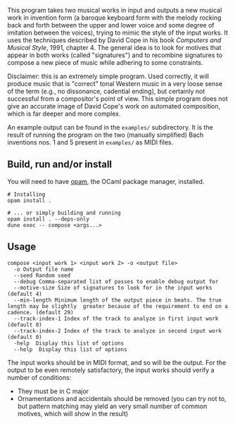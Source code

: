 This program takes two musical works in input and outputs a new musical work in
invention form (a baroque keyboard form with the melody rocking back and forth
between the upper and lower voice and some degree of imitation between the
voices), trying to mimic the style of the input works. It uses the techniques
described by David Cope in his book *Computers and Musical Style*, 1991, chapter 4.
The general idea is to look for motives that appear in both works (called
"signatures") and to recombine signatures to compose a new piece of music while
adhering to some constraints.

Disclaimer: this is an extremely simple program. Used correctly, it will produce
music that is "correct" tonal Western music in a very loose sense of the term
(e.g., no dissonance, cadential ending), but certainly not successful from a
compositor's point of view. This simple program does not give an accurate image
of David Cope's work on automated composition, which is far deeper and more
complex.

An example output can be found in the `examples/` subdirectory. It is the result
of running the program on the two (manually simplified) Bach inventions nos. 1
and 5 present in `examples/` as MIDI files.

## Build, run and/or install

You will need to have [opam](https://opam.ocaml.org/), the OCaml package
manager, installed.

```
# Installing
opam install .

# ... or simply building and running
opam install . --deps-only
dune exec -- compose <args...>
```

## Usage

```
compose <input work 1> <input work 2> -o <output file>
  -o Output file name
  --seed Random seed
  --debug Comma-separated list of passes to enable debug output for
  --motive-size Size of signatures to look for in the input works (default 4)
  --min-length Minimum length of the output piece in beats. The true length may be slightly  greater because of the requirement to end on a cadence. (default 29)
  --track-index-1 Index of the track to analyze in first input work (default 0)
  --track-index-2 Index of the track to analyze in second input work (default 0)
  -help  Display this list of options
  --help  Display this list of options
```

The input works should be in MIDI format, and so will be the output. For the
output to be even remotely satisfactory, the input works should verify a number
of conditions:

- They must be in C major
- Ornamentations and accidentals should be removed (you can try not to, but
  pattern matching may yield an very small number of common motives, which will
  show in the result)

